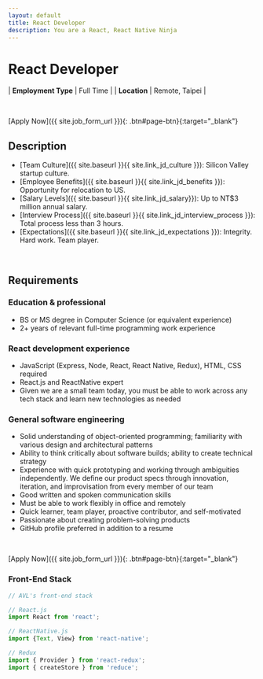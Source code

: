 ```yaml
---
layout: default
title: React Developer
description: You are a React, React Native Ninja
---
```


# React Developer

| **Employment Type** | Full Time |
| **Location** | Remote, Taipei |

<br>

[Apply Now]({{ site.job_form_url }}){: .btn#page-btn}{:target="_blank"}

## Description
- [Team Culture]({{ site.baseurl }}{{ site.link_jd_culture }}): Silicon Valley startup culture.
- [Employee Benefits]({{ site.baseurl }}{{ site.link_jd_benefits }}): Opportunity for relocation to US.
- [Salary Levels]({{ site.baseurl }}{{ site.link_jd_salary}}): Up to NT$3 million annual salary.
- [Interview Process]({{ site.baseurl }}{{ site.link_jd_interview_process }}): Total process less than 3 hours.
- [Expectations]({{ site.baseurl }}{{ site.link_jd_expectations }}): Integrity. Hard work. Team player.

<br>

## Requirements

### Education & professional
- BS or MS degree in Computer Science (or equivalent experience)
- 2+ years of relevant full-time programming work experience

### React development experience
- JavaScript (Express, Node, React, React Native, Redux), HTML, CSS required
- React.js and ReactNative expert
- Given we are a small team today, you must be able to work across any tech stack and learn new technologies as needed

### General software engineering
- Solid understanding of object-oriented programming; familiarity with various design and architectural patterns
- Ability to think critically about software builds; ability to create technical strategy
- Experience with quick prototyping and working through ambiguities independently. We define our product specs through innovation, iteration, and improvisation from every member of our team
- Good written and spoken communication skills
- Must be able to work flexibly in office and remotely
- Quick learner, team player, proactive contributor, and self-motivated
- Passionate about creating problem-solving products
- GitHub profile preferred in addition to a resume

<br>

[Apply Now]({{ site.job_form_url }}){: .btn#page-btn}{:target="_blank"}

### Front-End Stack
```javascript
// AVL's front-end stack

// React.js
import React from 'react';

// ReactNative.js
import {Text, View} from 'react-native';

// Redux
import { Provider } from 'react-redux';
import { createStore } from 'reduce';
```